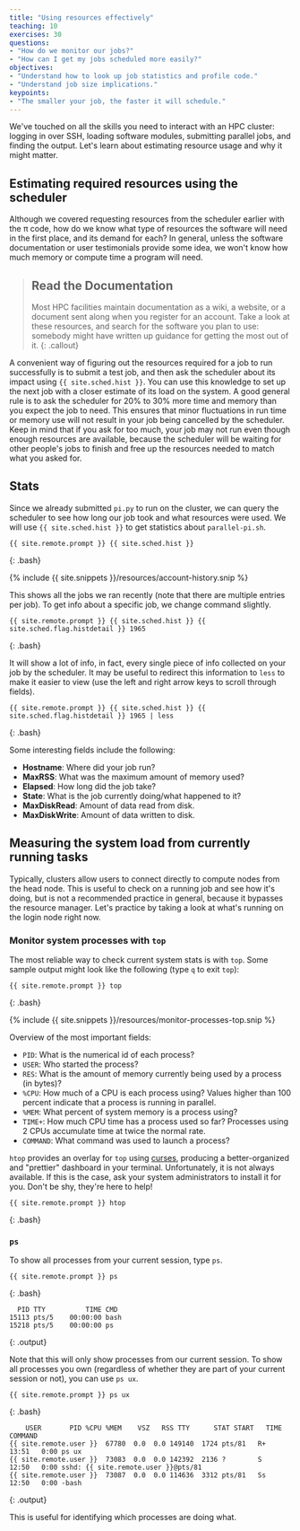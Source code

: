 ```yaml
---
title: "Using resources effectively"
teaching: 10
exercises: 30
questions:
- "How do we monitor our jobs?"
- "How can I get my jobs scheduled more easily?" 
objectives:
- "Understand how to look up job statistics and profile code."
- "Understand job size implications."
keypoints:
- "The smaller your job, the faster it will schedule."
---
```


We've touched on all the skills you need to interact with an HPC cluster: logging in over
SSH, loading software modules, submitting parallel jobs, and finding the output. Let's
learn about estimating resource usage and why it might matter.

## Estimating required resources using the scheduler

Although we covered requesting resources from the scheduler earlier with the &#960; code, how
do we know what type of resources the software will need in the first place, and its
demand for each? In general, unless the software documentation or user testimonials
provide some idea, we won't know how much memory or compute time a program will need.

> ## Read the Documentation
>
> Most HPC facilities maintain documentation as a wiki, a website, or a document sent along
> when you register for an account. Take a look at these resources, and search for the
> software you plan to use: somebody might have written up guidance for getting the most
> out of it.
{: .callout}

A convenient way of figuring out the resources required for a job to run successfully is
to submit a test job, and then ask the scheduler about its impact using `{{
site.sched.hist }}`. You can use this knowledge to set up the next job with a closer
estimate of its load on the system. A good general rule is to ask the scheduler for 20% to
30% more time and memory than you expect the job to need. This ensures that minor
fluctuations in run time or memory use will not result in your job being cancelled by the
scheduler. Keep in mind that if you ask for too much, your job may not run even though
enough resources are available, because the scheduler will be waiting for other people's
jobs to finish and free up the resources needed to match what you asked for.

## Stats

Since we already submitted `pi.py` to run on the cluster, we can query the scheduler to
see how long our job took and what resources were used. We will use `{{ site.sched.hist
}}` to get statistics about `parallel-pi.sh`.

```
{{ site.remote.prompt }} {{ site.sched.hist }}
```
{: .bash}

{% include {{ site.snippets }}/resources/account-history.snip %}

This shows all the jobs we ran recently (note that there are multiple entries per job). To
get info about a specific job, we change command slightly.

```
{{ site.remote.prompt }} {{ site.sched.hist }} {{ site.sched.flag.histdetail }} 1965
```
{: .bash}

It will show a lot of info, in fact, every single piece of info collected on your job by
the scheduler. It may be useful to redirect this information to `less` to make it easier
to view (use the left and right arrow keys to scroll through fields).

```
{{ site.remote.prompt }} {{ site.sched.hist }} {{ site.sched.flag.histdetail }} 1965 | less
```
{: .bash}

Some interesting fields include the following:

* **Hostname**: Where did your job run?
* **MaxRSS**: What was the maximum amount of memory used?
* **Elapsed**: How long did the job take?
* **State**: What is the job currently doing/what happened to it?
* **MaxDiskRead**: Amount of data read from disk.
* **MaxDiskWrite**: Amount of data written to disk.

## Measuring the system load from currently running tasks

Typically, clusters allow users to connect directly to compute nodes from the head node.
This is useful to check on a running job and see how it's doing, but is not a
recommended practice in general, because it bypasses the resource manager.
Let's practice by taking a look at what's running on the login node right now.

### Monitor system processes with `top`

The most reliable way to check current system stats is with `top`. Some sample output
might look like the following (type `q` to exit `top`):

```
{{ site.remote.prompt }} top
```
{: .bash}

{% include {{ site.snippets }}/resources/monitor-processes-top.snip %}

Overview of the most important fields:

* `PID`: What is the numerical id of each process?
* `USER`: Who started the process?
* `RES`: What is the amount of memory currently being used by a process (in bytes)?
* `%CPU`: How much of a CPU is each process using? Values higher than 100 percent indicate
  that a process is running in parallel.
* `%MEM`: What percent of system memory is a process using?
* `TIME+`: How much CPU time has a process used so far? Processes using 2 CPUs accumulate
  time at twice the normal rate.
* `COMMAND`: What command was used to launch a process?

`htop` provides an overlay for `top` using [curses](
https://en.wikipedia.org/wiki/Curses_(programming_library)), producing a better-organized
and "prettier" dashboard in your terminal. Unfortunately, it is not always available. If
this is the case, ask your system administrators to install it for you. Don't be shy,
they're here to help!

```
{{ site.remote.prompt }} htop
```
{: .bash}


### `ps`

To show all processes from your current session, type `ps`.

```
{{ site.remote.prompt }} ps
```
{: .bash}

```
  PID TTY          TIME CMD
15113 pts/5    00:00:00 bash
15218 pts/5    00:00:00 ps
```
{: .output}

Note that this will only show processes from our current session. To show all processes
you own (regardless of whether they are part of your current session or not), you can use
`ps ux`.

```
{{ site.remote.prompt }} ps ux
```
{: .bash}

```
    USER       PID %CPU %MEM    VSZ   RSS TTY      STAT START   TIME COMMAND
{{ site.remote.user }}  67780  0.0  0.0 149140  1724 pts/81   R+   13:51   0:00 ps ux
{{ site.remote.user }}  73083  0.0  0.0 142392  2136 ?        S    12:50   0:00 sshd: {{ site.remote.user }}@pts/81
{{ site.remote.user }}  73087  0.0  0.0 114636  3312 pts/81   Ss   12:50   0:00 -bash
```
{: .output}

This is useful for identifying which processes are doing what.
